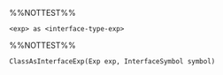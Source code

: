 %%NOTTEST%%
```
<exp> as <interface-type-exp>
```

%%NOTTEST%%
```
ClassAsInterfaceExp(Exp exp, InterfaceSymbol symbol)
```

